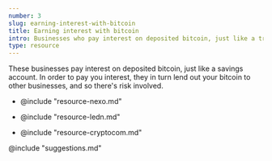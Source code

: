 ```yaml
---
number: 3
slug: earning-interest-with-bitcoin
title: Earning interest with bitcoin
intro: Businesses who pay interest on deposited bitcoin, just like a traditional savings account.
type: resource
---
```


These businesses pay interest on deposited bitcoin, just like a savings account. In order to pay you interest, they in turn lend out your bitcoin to other businesses, and so there's risk involved.

- @include "resource-nexo.md"

- @include "resource-ledn.md"

- @include "resource-cryptocom.md"

@include "suggestions.md"
